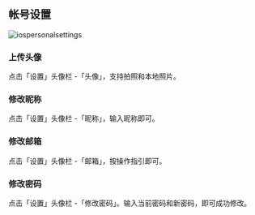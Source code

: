 ## 帐号设置

![iospersonalsettings](../images/ios/account/profile.jpg)
### 上传头像

点击「设置」头像栏 -「头像」，支持拍照和本地照片。

### 修改昵称

点击「设置」头像栏 -「昵称」，输入昵称即可。

### 修改邮箱

点击「设置」头像栏 -「邮箱」，按操作指引即可。

### 修改密码

点击「设置」头像栏 -「修改密码」。输入当前密码和新密码，即可成功修改。